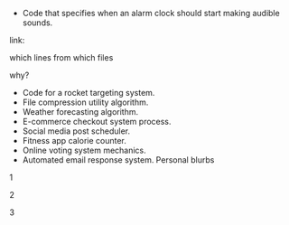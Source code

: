 - Code that specifies when an alarm clock should start making audible sounds.

link: 

which lines from which files

why?

- Code for a rocket targeting system.
- File compression utility algorithm.
- Weather forecasting algorithm.
- E-commerce checkout system process.
- Social media post scheduler.
- Fitness app calorie counter.
- Online voting system mechanics.
- Automated email response system.
Personal blurbs

1


2

3
